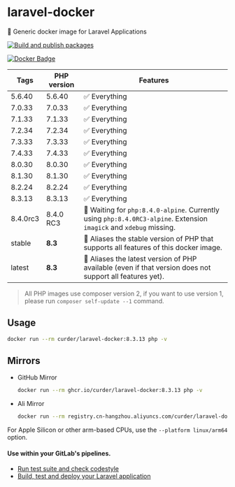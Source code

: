 # laravel-docker

🐳 Generic docker image for Laravel Applications

[![Build and publish packages](https://github.com/curder/laravel-docker/actions/workflows/packages.yml/badge.svg?branch=master)](https://github.com/curder/laravel-docker/actions/workflows/packages.yml)

[![Docker Badge](https://img.shields.io/docker/pulls/curder/laravel-docker)](https://hub.docker.com/r/curder/laravel-docker/)

| Tags     | PHP version | Features                                                                                                            |
|----------|-------------|---------------------------------------------------------------------------------------------------------------------|
| 5.6.40   | 5.6.40      | ✅ Everything                                                                                                        |
| 7.0.33   | 7.0.33      | ✅ Everything                                                                                                        |
| 7.1.33   | 7.1.33      | ✅ Everything                                                                                                        |
| 7.2.34   | 7.2.34      | ✅ Everything                                                                                                        |
| 7.3.33   | 7.3.33      | ✅ Everything                                                                                                        |
| 7.4.33   | 7.4.33      | ✅ Everything                                                                                                        |
| 8.0.30   | 8.0.30      | ✅ Everything                                                                                                        |
| 8.1.30   | 8.1.30      | ✅ Everything                                                                                                        |
| 8.2.24   | 8.2.24      | ✅ Everything                                                                                                        |
| 8.3.13   | 8.3.13      | ✅ Everything                                                                                                        |
| 8.4.0rc3 | 8.4.0 RC3   | 🚧 Waiting for `php:8.4.0-alpine`. Currently using `php:8.4.0RC3-alpine`. Extension `imagick` and `xdebug` missing. |
| stable   | **8.3**     | 🔗 Aliases the stable version of PHP that supports all features of this docker image.                               |
| latest   | **8.3**     | 🔗 Aliases the latest version of PHP available (even if that version does not support all features yet).            |                            

> All PHP images use composer version 2, if you want to use version 1, please run `composer self-update --1` command.

## Usage

```bash
docker run --rm curder/laravel-docker:8.3.13 php -v
```

## Mirrors


- GitHub Mirror

    ```bash
    docker run --rm ghcr.io/curder/laravel-docker:8.3.13 php -v
    ```

- Ali Mirror

    ```bash
    docker run --rm registry.cn-hangzhou.aliyuncs.com/curder/laravel-docker:8.3.13 php -v
    ```

For Apple Silicon or other arm-based CPUs, use the `--platform linux/arm64` option.

#### Use within your GitLab's pipelines.

* [Run test suite and check codestyle](http://lorisleiva.com/using-gitlabs-pipeline-with-laravel/)
* [Build, test and deploy your Laravel application](http://lorisleiva.com/laravel-deployment-using-gitlab-pipelines/)
